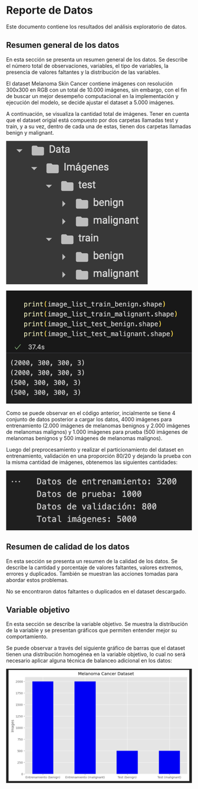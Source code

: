 # Reporte de Datos

Este documento contiene los resultados del análisis exploratorio de datos.

## Resumen general de los datos

En esta sección se presenta un resumen general de los datos. Se describe el número total de observaciones, variables, el tipo de variables, la presencia de valores faltantes y la distribución de las variables.

El dataset Melanoma Skin Cancer contiene imágenes con resolución 300x300 en RGB con un total de 10.000 imágenes, sin embargo, con el fin de buscar un mejor desempeño computacional en la implementación y ejecución del modelo, se decide ajustar el dataset a 5.000 imágenes. 

A continuación, se visualiza la cantidad total de imágenes. Tener en cuenta que el dataset origial está compuesto por dos carpetas llamadas test y train, y a su vez, dentro de cada una de estas, tienen dos carpetas llamadas benign y malignant.


![print](https://github.com/S4G0/project_mlds/blob/master/docs/data/screen_files.png)


![print](https://github.com/S4G0/project_mlds/blob/master/docs/data/screen_dataset.png)

Como se puede observar en el código anterior, incialmente se tiene 4 conjunto de datos posterior a cargar los datos, 4000 imágenes para entrenamiento (2.000 imágenes de melanomas benignos y 2.000 imágenes de melanomas malignos) y 1.000 imágenes para prueba (500 imágenes de melanomas benignos y 500 imágenes de melanomas malignos).

Luego del preprocesamiento y realizar el particionamiento del dataset en entrenamiento, validación en una proporción 80/20 y dejando la prueba con la misma cantidad de imágenes, obtenemos las siguientes cantidades:

![print](https://github.com/S4G0/project_mlds/blob/master/docs/data/screen_particio%CC%81n.png)

## Resumen de calidad de los datos

En esta sección se presenta un resumen de la calidad de los datos. Se describe la cantidad y porcentaje de valores faltantes, valores extremos, errores y duplicados. También se muestran las acciones tomadas para abordar estos problemas.

No se encontraron datos faltantes o duplicados en el dataset descargado.

## Variable objetivo

En esta sección se describe la variable objetivo. Se muestra la distribución de la variable y se presentan gráficos que permiten entender mejor su comportamiento.

Se puede observar a través del siguiente gráfico de barras que el dataset tienen una distribución homogénea en la variable objetivo, lo cual no será necesario aplicar alguna técnica de balanceo adicional en los datos:

![print](https://github.com/S4G0/project_mlds/blob/master/docs/data/screen_bar.png)

